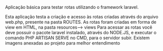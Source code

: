Aplicação básica para testar rotas utilizando o framework laravel.

Esta aplicação testa a criação e acesso às rotas criadas através do arquivo web.php, presente na pasta ROUTES.
As rotas foram criadas em forma de view em HTML, na pasta resources--> views
Para acessar as rotas você deve possuir o pacote laravel instalado, através do NODE.JS, e executar o comando PHP ARTISAN SERVE no CMD, para o servidor subir.
Existem imagens anexadas ao projeto para melhor entendimento

